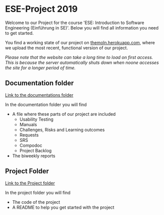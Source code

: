 # ESE-Project 2019
Welcome to our Project for the course 'ESE: Introduction to Software Engineering (Einführung in SE)'. Below you will find all information you need to get started.

You find a working state of our project on [themoln.herokuapp.com](http://themoln.herokuapp.com), where we upload the most recent, functional version of our project.

*Please note that the website can take a long time to load on first access. This is because the server automatically shuts down when noone accesses the site for a longer period of time.*

## Documentation folder
[Link to the documentations folder][DocumentationFolder]

In the documentation folder you will find
 - A file where these parts of our project are included
    - Usability Testing
    - Manuals
    - Challenges, Risks and Learning outcomes
    - Requests
    - SRS
    - Compodoc
    - Project Backlog
 - The biweekly reports

## Project Folder
[Link to the Project folder][DocumentationFolder]

In the project folder you will find
 - The code of the project
 - A README to help you get started with the project

[DocumentationFolder]: './Documentation'
[ProjectFolder]: './ESE-2019-Project'